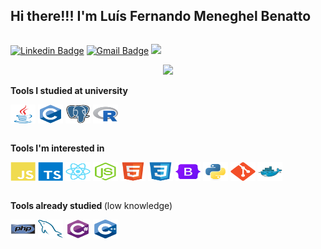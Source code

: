 ## Hi there!!! I'm Luís Fernando Meneghel Benatto  
<div align="center" style="display: flex">

  [![Linkedin Badge](https://img.shields.io/badge/LinkedIn-0077B5?style=for-the-badge&logo=linkedin&logoColor=white&link=https://www.linkedin.com/in/luis-fernando-meneghel-benatto-238061197/)](https://www.linkedin.com/in/luis-fernando-meneghel-benatto-238061197/)
  [![Gmail Badge](https://img.shields.io/badge/Gmail-D14836?style=for-the-badge&logo=gmail&logoColor=white&link=mailto:luisbenatto5@gmail.com)](mailto:luisbenatto5@gmail.com/)
   <a href="https://github.com/LuisFernandoBenatto" target="_blank"><img src="https://img.shields.io/badge/-Github-%23000000?style=for-the-badge&logo=Github&logoColor=white" target="_blank"></a>  
  <!--[![Github Badge](https://img.shields.io/badge/-Github-%23000000?style=for-the-badge&logo=Github&logoColor=white&link=href="https://github.com/LuisFernandoBenatto)](href="https://github.com/LuisFernandoBenatto/)

  <a href="https://www.linkedin.com/in/luis-fernando-meneghel-benatto-238061197" target="_blank"><img src="https://img.shields.io/badge/-LinkedIn-%230077B5?style=for-the-badge&logo=linkedin&logoColor=white" target="_blank"></a>-->  
</div>
<div align="center">
  <a href="https://github.com/LuisFernandoBenatto"></a>
  <img height="180em" src="https://github-readme-stats.vercel.app/api/top-langs/?username=luisfernandobenatto&layout=compact&langs_count=7&theme=dracula"/>
</div>

<b>Tools I studied at university</b>
<div align="start" style="display: inline_block">

  <img align="center" alt="Luis-java" height="30" width="40" src="https://raw.githubusercontent.com/devicons/devicon/master/icons/java/java-original.svg">
  <img align="center" alt="Luis-c" height="30" width="40" src="https://raw.githubusercontent.com/devicons/devicon/master/icons/c/c-original.svg">
  <img align="center" alt="Luis-postgresql" height="30" width="40" src="https://raw.githubusercontent.com/devicons/devicon/master/icons/postgresql/postgresql-original.svg">
  <img align="center" alt="Luis-r" height="30" width="40" src="https://raw.githubusercontent.com/devicons/devicon/master/icons/r/r-original.svg">
  
</div><br />

<b>Tools I'm interested in</b>
<div align="start" style="display: inline_block">

  <img align="center" alt="Luis-js" height="30" width="40" src="https://raw.githubusercontent.com/devicons/devicon/master/icons/javascript/javascript-plain.svg">
  <img align="center" alt="Luis-ts" height="30" width="40" src="https://raw.githubusercontent.com/devicons/devicon/master/icons/typescript/typescript-plain.svg">
   <img align="center" alt="Luis-react" height="30" width="40" src="https://raw.githubusercontent.com/devicons/devicon/master/icons/react/react-original.svg">
  <img align="center" alt="Luis-nodejs" height="30" width="40" src="https://raw.githubusercontent.com/devicons/devicon/master/icons/nodejs/nodejs-original.svg">
  <img align="center" alt="Luis-html" height="30" width="40" src="https://raw.githubusercontent.com/devicons/devicon/master/icons/html5/html5-original.svg">
  <img align="center" alt="Luis-css" height="30" width="40" src="https://raw.githubusercontent.com/devicons/devicon/master/icons/css3/css3-original.svg">
  <img align="center" alt="Luis-bootstrap" height="30" width="40" src="https://raw.githubusercontent.com/devicons/devicon/master/icons/bootstrap/bootstrap-original.svg">
  <img align="center" alt="Luis-python" height="30" width="40" src="https://raw.githubusercontent.com/devicons/devicon/master/icons/python/python-original.svg">
  <img align="center" alt="Luis-git" height="30" width="40" src="https://raw.githubusercontent.com/devicons/devicon/master/icons/git/git-original.svg">
  <img align="center" alt="Luis-docker" height="30" width="40" src="https://raw.githubusercontent.com/devicons/devicon/master/icons/docker/docker-original.svg">
  
</div><br />

<b>Tools already studied </b>(low knowledge)
<div align="start" style="display: inline_block">

  <img align="center" alt="Luis-php" height="30" width="40" src="https://raw.githubusercontent.com/devicons/devicon/master/icons/php/php-original.svg">
  <img align="center" alt="Luis-mysql" height="30" width="40" src="https://raw.githubusercontent.com/devicons/devicon/master/icons/mysql/mysql-original.svg">
  <img align="center" alt="Luis-csharp" height="30" width="40" src="https://raw.githubusercontent.com/devicons/devicon/master/icons/csharp/csharp-original.svg">
  <img align="center" alt="Luis-cplusplus" height="30" width="40" src="https://raw.githubusercontent.com/devicons/devicon/master/icons/cplusplus/cplusplus-original.svg">
</div><br />

<!--<b>🏆 Github Achievements</b></br>
<div align="start" style="display: inline_block">
<p align="center"> <a href="https://github.com/LuisFernandoBenatto"><img src="https://github-profile-trophy.vercel.app/?username=LuisFernandoBenatto&margin-w=5&theme=radical" alt="LuisFernandoBenatto" /></a> </p>
</div><br />-->


